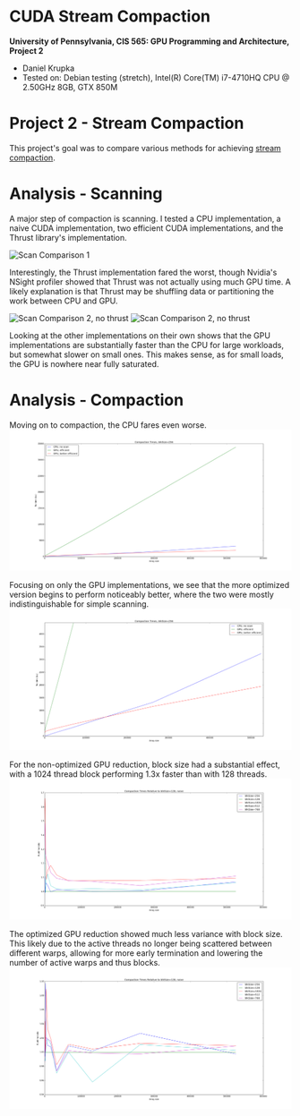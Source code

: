 CUDA Stream Compaction
======================

**University of Pennsylvania, CIS 565: GPU Programming and Architecture, Project 2**

* Daniel Krupka
* Tested on: Debian testing (stretch), Intel(R) Core(TM) i7-4710HQ CPU @ 2.50GHz 8GB, GTX 850M


# Project 2 - Stream Compaction
This project's goal was to compare various methods for achieving [stream compaction](http://http.developer.nvidia.com/GPUGems3/gpugems3_ch39.html).

# Analysis - Scanning
A major step of compaction is scanning. I tested a CPU implementation, a naive CUDA
implementation, two efficient CUDA implementations, and the Thrust library's implementation.

![Scan Comparison 1](images/times_blk_256.png "Scan Comparison 1")

Interestingly, the Thrust implementation fared the worst, though Nvidia's NSight profiler
showed that Thrust was not actually using much GPU time. A likely explanation is that Thrust
may be shuffling data or partitioning the work between CPU and GPU.

![Scan Comparison 2, no thrust](images/times_blk_256_nothrust.png "Scan Comparison 2, no thrust")
![Scan Comparison 2, no thrust](images/times_blk_256_nothrust_zoom.png "Scan Comparison 2, no thrust")

Looking at the other implementations on their own shows that the GPU implementations are substantially
faster than the CPU for large workloads, but somewhat slower on small ones. This makes sense, as for small loads,
the GPU is nowhere near fully saturated.

# Analysis - Compaction
Moving on to compaction, the CPU fares even worse.
![Compaction Comparison](images/times_all_comp.png "Compaction Comparison")

Focusing on only the GPU implementations, we see that the more optimized version
begins to perform noticeably better, where the two were mostly indistinguishable
for simple scanning.
![Compaction Comparison](images/times_all_comp_zoom.png "Compaction Comparison")

For the non-optimized GPU reduction, block size had a substantial effect, with
a 1024 thread block performing 1.3x faster than with 128 threads.
![Block Comparison, unoptimized](images/times_blk_eff.png "Block Comparison, unoptimized")

The optimized GPU reduction showed much less variance with block size. This likely due to
the active threads no longer being scattered between different warps, allowing for more early
termination and lowering the number of active warps and thus blocks.
![Block Comparison, optimized](images/times_blk_realeff.png "Block Comparison, optimized")
